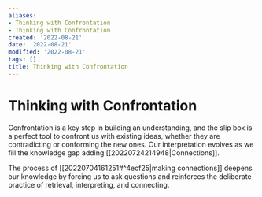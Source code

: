 ```yaml
---
aliases:
- Thinking with Confrontation
- Thinking with Confrontation
created: '2022-08-21'
date: '2022-08-21'
modified: '2022-08-21'
tags: []
title: Thinking with Confrontation
---
```


# Thinking with Confrontation

Confrontation is a key step in building an understanding, and the slip box is a perfect tool to confront us with existing ideas, whether they are contradicting or conforming the new ones. Our interpretation evolves as we fill the knowledge gap adding [[20220724214948|Connections]].

The process of [[20220704161251#^4ecf25|making connections]] deepens our knowledge by forcing us to ask questions and reinforces the deliberate practice of retrieval, interpreting, and connecting.
